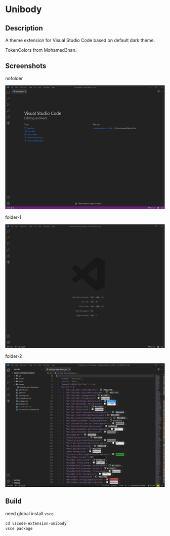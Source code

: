 # Unibody

## Description

A theme extension for Visual Studio Code based on default dark theme.

TokenColors from <a link="https://github.com/Mohamed3nan/jetbrains-darcula-theme">Mohamed3nan</a>.

## Screenshots

nofolder

![screenshot-nofolder](./assets/img/no-folder.png)

folder-1

![screenshot-folder-1](./assets/img/folder-1.png)

folder-2

![screenshot-folder-2](./assets/img/folder-2.png)

## Build
need global install `vsce`
```
cd vscode-extension-unibody
vsce package
```